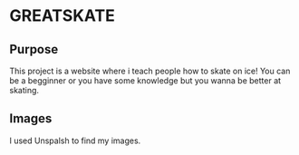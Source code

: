 # GREATSKATE

## Purpose

This project is a website where i teach people how to skate on ice!
You can be a begginner or you have some knowledge but you wanna be better at skating.

## Images

I used Unspalsh to find my images.